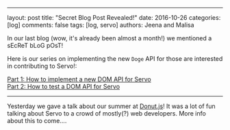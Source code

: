 ---
layout: post
title:  "Secret Blog Post Revealed!"
date:   2016-10-26
categories: [log]
comments: false
tags: [log, servo]
authors: Jeena and Malisa

In our last blog (wow, it's already been almost a month!) we mentioned a sEcReT bLoG pOsT!

Here is our series on implementing the new `Doge` API for those are interested in contributing to Servo!:

[Part 1: How to implement a new DOM API for Servo](http://jeenalee.com/2016/10/03/implementing-doge-for-servo.html)  
[Part 2: How to test a DOM API for Servo](http://hellomalisa.me/2016-10-24/how-to-test-a-servo-dom-api.html)

* * * * * *

Yesterday we gave a talk about our summer at [Donut.js](http://donutjs.club/)! It was a lot of fun talking about Servo to a crowd of mostly(?) web developers. More info about this to come....
